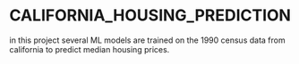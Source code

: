 # CALIFORNIA_HOUSING_PREDICTION
in this project several ML models are trained on the 1990 census data from california to predict median housing prices.